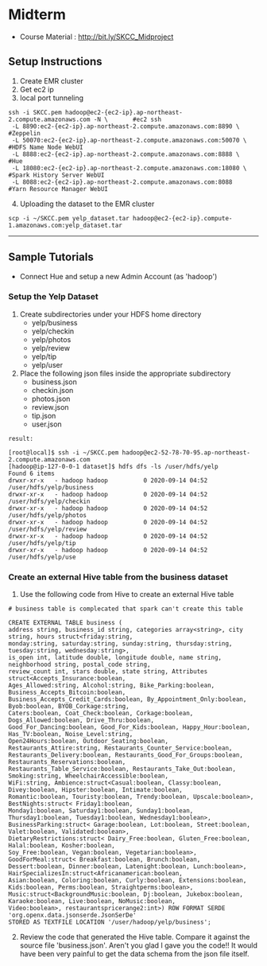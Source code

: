 # Midterm
* Course Material : http://bit.ly/SKCC_Midproject

## Setup Instructions
1. Create EMR cluster
2. Get ec2 ip
3. local port tunneling
```
ssh -i SKCC.pem hadoop@ec2-{ec2-ip}.ap-northeast-2.compute.amazonaws.com -N \       #ec2 ssh
 -L 8890:ec2-{ec2-ip}.ap-northeast-2.compute.amazonaws.com:8890 \                   #Zeppelin
 -L 50070:ec2-{ec2-ip}.ap-northeast-2.compute.amazonaws.com:50070 \                 #HDFS Name Node WebUI
 -L 8888:ec2-{ec2-ip}.ap-northeast-2.compute.amazonaws.com:8888 \                   #Hue
 -L 18080:ec2-{ec2-ip}.ap-northeast-2.compute.amazonaws.com:18080 \                 #Spark History Server WebUI
 -L 8088:ec2-{ec2-ip}.ap-northeast-2.compute.amazonaws.com:8088                     #Yarn Resource Manager WebUI
```
4. Uploading the dataset to the EMR cluster
```
scp -i ~/SKCC.pem yelp_dataset.tar hadoop@ec2-{ec2-ip}.compute-1.amazonaws.com:yelp_dataset.tar
```

---------------------------------------

## Sample Tutorials
* Connect Hue and setup a new Admin Account (as 'hadoop')
### Setup the Yelp Dataset
1. Create subdirectories under your HDFS home directory
    - yelp/business
    - yelp/checkin
    - yelp/photos
    - yelp/review
    - yelp/tip
    - yelp/user
2. Place the following json files inside the appropriate subdirectory
    - business.json
    - checkin.json
    - photos.json
    - review.json
    - tip.json
    - user.json
```
result:

[root@local]$ ssh -i ~/SKCC.pem hadoop@ec2-52-78-70-95.ap-northeast-2.compute.amazonaws.com
[hadoop@ip-127-0-0-1 dataset]$ hdfs dfs -ls /user/hdfs/yelp
Found 6 items
drwxr-xr-x   - hadoop hadoop          0 2020-09-14 04:52 /user/hdfs/yelp/business
drwxr-xr-x   - hadoop hadoop          0 2020-09-14 04:52 /user/hdfs/yelp/checkin
drwxr-xr-x   - hadoop hadoop          0 2020-09-14 04:52 /user/hdfs/yelp/photos
drwxr-xr-x   - hadoop hadoop          0 2020-09-14 04:52 /user/hdfs/yelp/review
drwxr-xr-x   - hadoop hadoop          0 2020-09-14 04:52 /user/hdfs/yelp/tip
drwxr-xr-x   - hadoop hadoop          0 2020-09-14 04:52 /user/hdfs/yelp/use
```
### Create an external Hive table from the business dataset
1. Use the following code from Hive to create an external Hive table
```
# business table is complecated that spark can't create this table

CREATE EXTERNAL TABLE business (
address string, business_id string, categories array<string>, city string, hours struct<friday:string, 
monday:string, saturday:string, sunday:string, thursday:string, tuesday:string, wednesday:string>, 
is_open int, latitude double, longitude double, name string, neighborhood string, postal_code string, 
review_count int, stars double, state string, Attributes struct<Accepts_Insurance:boolean, 
Ages_Allowed:string, Alcohol:string, Bike_Parking:boolean, Business_Accepts_Bitcoin:boolean, 
Business_Accepts_Credit_Cards:boolean, By_Appointment_Only:boolean, Byob:boolean, BYOB_Corkage:string, 
Caters:boolean, Coat_Check:boolean, Corkage:boolean, Dogs_Allowed:boolean, Drive_Thru:boolean, 
Good_For_Dancing:boolean, Good_For_Kids:boolean, Happy_Hour:boolean, Has_TV:boolean, Noise_Level:string, 
Open24Hours:boolean, Outdoor_Seating:boolean, Restaurants_Attire:string, Restaurants_Counter_Service:boolean, 
Restaurants_Delivery:boolean, Restaurants_Good_For_Groups:boolean, Restaurants_Reservations:boolean, 
Restaurants_Table_Service:boolean, Restaurants_Take_Out:boolean, Smoking:string, WheelchairAccessible:boolean, 
WiFi:string, Ambience:struct<Casual:boolean, Classy:boolean, Divey:boolean, Hipster:boolean, Intimate:boolean, 
Romantic:boolean, Touristy:boolean, Trendy:boolean, Upscale:boolean>, BestNights:struct< Friday1:boolean, 
Monday1:boolean, Saturday1:boolean, Sunday1:boolean, Thursday1:boolean, Tuesday1:boolean, Wednesday1:boolean>, 
BusinessParking:struct< Garage:boolean, Lot:boolean, Street:boolean, Valet:boolean, Validated:boolean>, 
DietaryRestrictions:struct< Dairy_Free:boolean, Gluten_Free:boolean, Halal:boolean, Kosher:boolean, 
Soy_Free:boolean, Vegan:boolean, Vegetarian:boolean>, GoodForMeal:struct< Breakfast:boolean, Brunch:boolean,
Dessert:boolean, Dinner:boolean, Latenight:boolean, Lunch:boolean>, HairSpecializesIn:struct<Africanamerican:boolean, 
Asian:boolean, Coloring:boolean, Curly:boolean, Extensions:boolean, Kids:boolean, Perms:boolean, Straightperms:boolean>, 
Music:struct<BackgroundMusic:boolean, Dj:boolean, Jukebox:boolean, Karaoke:boolean, Live:boolean, NoMusic:boolean, 
Video:boolean>, restaurantspricerange2:int>) ROW FORMAT SERDE 'org.openx.data.jsonserde.JsonSerDe' 
STORED AS TEXTFILE LOCATION '/user/hadoop/yelp/business';  
``` 
2. Review the code that generated the Hive table. Compare it against the source file 'business.json'. 
Aren't you glad I gave you the code!! It would have been very painful to get the data schema from the json file itself.
    
    
    
    
    
    
    

